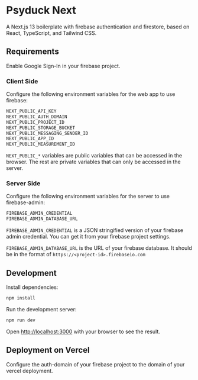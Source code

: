 # Psyduck Next

A Next.js 13 boilerplate with firebase authentication and firestore, based on React, TypeScript, and Tailwind CSS.

## Requirements

Enable Google Sign-In in your firebase project.

### Client Side

Configure the following environment variables for the web app to use firebase:

```bash
NEXT_PUBLIC_API_KEY
NEXT_PUBLIC_AUTH_DOMAIN
NEXT_PUBLIC_PROJECT_ID
NEXT_PUBLIC_STORAGE_BUCKET
NEXT_PUBLIC_MESSAGING_SENDER_ID
NEXT_PUBLIC_APP_ID
NEXT_PUBLIC_MEASUREMENT_ID
```

`NEXT_PUBLIC_*` variables are public variables that can be accessed in the browser. The rest are private variables that can only be accessed in the server.

### Server Side

Configure the following environment variables for the server to use firebase-admin:

```bash
FIREBASE_ADMIN_CREDENTIAL
FIREBASE_ADMIN_DATABASE_URL
```

`FIREBASE_ADMIN_CREDENTIAL` is a JSON stringified version of your firebase admin credential. You can get it from your firebase project settings.

`FIREBASE_ADMIN_DATABASE_URL` is the URL of your firebase database. It should be in the format of `https://<project-id>.firebaseio.com`

## Development

Install dependencies:

```bash
npm install
```

Run the development server:

```bash
npm run dev
```

Open [http://localhost:3000](http://localhost:3000) with your browser to see the result.

## Deployment on Vercel

Configure the auth-domain of your firebase project to the domain of your vercel deployment.
